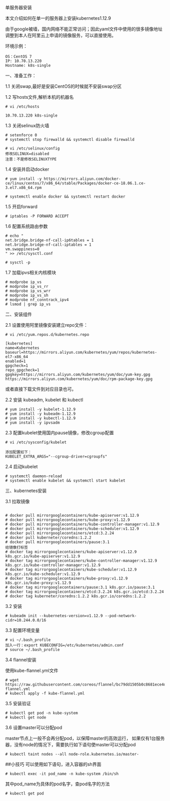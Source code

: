 单服务器安装

本文介绍如何在单一的服务器上安装kubernetes1.12.9

由于google被墙，国内网络不能正常访问；因此yaml文件中使用的很多镜像地址调整到本人在阿里云上申请的镜像服务，可以直接使用。

环境示例：

```
OS：CentOS 7
IP: 10.70.13.220
Hostname: k8s-single
```

一、准备工作：

1.1 关闭swap,最好是安装CentOS的时候就不安装swap分区

1.2 写hosts文件,解析本机的机器名
```
# vi /etc/hosts

10.70.13.220 k8s-single
```

1.3 关闭selinux防火墙
```
# setenforce 0
# systemctl stop firewalld && systemctl disable firewalld
```
```
# vi /etc/selinux/config
修改SELINUX=disabled
注意：不是修改SELINUXTYPE
```

1.4 安装并启动docker
```
# yum install -y https://mirrors.aliyun.com/docker-ce/linux/centos/7/x86_64/stable/Packages/docker-ce-18.06.1.ce-3.el7.x86_64.rpm

# systemctl enable docker && systemctl restart docker
```
1.5  开启forward
```
# iptables -P FORWARD ACCEPT
```

1.6 配置系统路由参数
```
# echo "
net.bridge.bridge-nf-call-ip6tables = 1
net.bridge.bridge-nf-call-iptables = 1
vm.swappiness=0
" >> /etc/sysctl.conf

# sysctl -p
```

1.7 加载ipvs相关内核模块
```
# modprobe ip_vs
# modprobe ip_vs_rr
# modprobe ip_vs_wrr
# modprobe ip_vs_sh
# modprobe nf_conntrack_ipv4
# lsmod | grep ip_vs
```

二、安装组件

2.1 设置使用阿里镜像安装建立repo文件：
```
# vi /etc/yum.repos.d/kubernetes.repo

[kubernetes]
name=Kubernetes
baseurl=https://mirrors.aliyun.com/kubernetes/yum/repos/kubernetes-el7-x86_64
enabled=1
gpgcheck=1
repo_gpgcheck=1
gpgkey=https://mirrors.aliyun.com/kubernetes/yum/doc/yum-key.gpg https://mirrors.aliyun.com/kubernetes/yum/doc/rpm-package-key.gpg

```
或者直接下载文件到对应目录也可。

2.2  安装 kubeadm, kubelet 和 kubectl
```
# yum install -y kubelet-1.12.9
# yum install -y kubeadm-1.12.9
# yum install -y kubectl-1.12.9
# yum install -y ipvsadm
```

2.3 配置kubelet使用国内pause镜像，修改cgroup配置
```
# vi /etc/sysconfig/kubelet

添加配置如下：
KUBELET_EXTRA_ARGS="--cgroup-driver=cgroupfs"
```

2.4 启动kubelet
```
# systemctl daemon-reload
# systemctl enable kubelet && systemctl start kubelet
```

三、kubernetes安装

3.1 拉取镜像
```

# docker pull mirrorgooglecontainers/kube-apiserver:v1.12.9
# docker pull mirrorgooglecontainers/kube-proxy:v1.12.9
# docker pull mirrorgooglecontainers/kube-controller-manager:v1.12.9
# docker pull mirrorgooglecontainers/kube-scheduler:v1.12.9
# docker pull mirrorgooglecontainers/etcd:3.2.24
# docker pull kuberneter/coredns:1.2.2
# docker pull mirrorgooglecontainers/pause:3.1
给镜像打标签
# docker tag mirrorgooglecontainers/kube-apiserver:v1.12.9 k8s.gcr.io/kube-apiserver:v1.12.9
# docker tag mirrorgooglecontainers/kube-controller-manager:v1.12.9 k8s.gcr.io/kube-controller-manager:v1.12.9
# docker tag mirrorgooglecontainers/kube-scheduler:v1.12.9 k8s.gcr.io/kube-scheduler:v1.12.9
# docker tag mirrorgooglecontainers/kube-proxy:v1.12.9 k8s.gcr.io/kube-proxy:v1.12.9
# docker tag mirrorgooglecontainers/pause:3.1 k8s.gcr.io/pause:3.1
# docker tag mirrorgooglecontainers/etcd:3.2.24 k8s.gcr.io/etcd:3.2.24
# docker tag kuberneter/coredns:1.2.2 k8s.gcr.io/coredns:1.2.2
```

3.2 安装
```
# kubeadm init --kubernetes-version=v1.12.9 --pod-network-cidr=10.244.0.0/16
```


3.3 配置环境变量
```
# vi ~/.bash_profile
加入一行：export KUBECONFIG=/etc/kubernetes/admin.conf
# source ~/.bash_profile
```

3.4 flannel安装

使用kube-flannel.yml文件
```
# wget  https://raw.githubusercontent.com/coreos/flannel/bc79dd1505b0c8681ece4de4c0d86c5cd2643275/Documentation/kube-flannel.yml
# kubectl apply -f kube-flannel.yml
```

3.5 安装验证
```
# kubectl get pod -n kube-system
# kubectl get node
```

3.6 设置master可以分配pod

master节点上一般不会再分配pod，以保障master的高效运行，
如果仅有1台服务器，没有node的情况下，需要执行如下语句使master可以分配pod
```
# kubectl taint nodes --all node-role.kubernetes.io/master-
```

##小技巧
可以使用如下语句，进入容器的sh界面
```
# kubectl exec -it pod_name -n kube-system /bin/sh
```
其中pod_name为具体的pod名字，查pod名字的方法
```
# kubectl get pod
```
